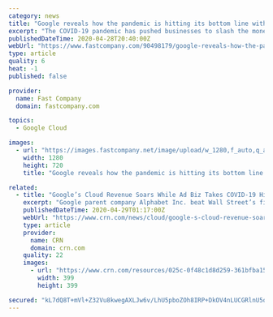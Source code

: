 ```yaml
---
category: news
title: "Google reveals how the pandemic is hitting its bottom line with a ‘significant slowdown’ in ad revenue"
excerpt: "The COVID-19 pandemic has pushed businesses to slash the money they spend on ads, and Google—which makes the vast majority of its revenue from ads—is already seeing the impact on its bottom line. “Performance was strong during the first two months of the quarter,"
publishedDateTime: 2020-04-28T20:40:00Z
webUrl: "https://www.fastcompany.com/90498179/google-reveals-how-the-pandemic-is-hitting-its-bottom-line-with-a-significant-slowdown-in-ad-revenue"
type: article
quality: 6
heat: -1
published: false

provider:
  name: Fast Company
  domain: fastcompany.com

topics:
  - Google Cloud

images:
  - url: "https://images.fastcompany.net/image/upload/w_1280,f_auto,q_auto,fl_lossy/wp-cms/uploads/2020/04/p-1-google-earnings-q-2.jpg"
    width: 1280
    height: 720
    title: "Google reveals how the pandemic is hitting its bottom line with a ‘significant slowdown’ in ad revenue"

related:
  - title: "Google’s Cloud Revenue Soars While Ad Biz Takes COVID-19 Hit"
    excerpt: "Google parent company Alphabet Inc. beat Wall Street’s first-quarter revenue estimates even as the spread of the coronavirus “significantly impacted” the online search giant’s advertising business dur"
    publishedDateTime: 2020-04-29T01:17:00Z
    webUrl: "https://www.crn.com/news/cloud/google-s-cloud-revenue-soars-while-ad-biz-takes-covid-19-hit"
    type: article
    provider:
      name: CRN
      domain: crn.com
    quality: 22
    images:
      - url: "https://www.crn.com/resources/025c-0f48c1d8d259-361bfba15c54-1000/google_cloud.jpg"
        width: 399
        height: 399

secured: "kL7dQ8T+mVl+Z32Vu8kwegAXLJw6v/LhU5pboZOh8IRP+DkOV4nLUCGRlnU5qVRLOfVYIAmg+oqL134Ddo0kIzPUvdmnKh7t7EKF6zOVjDv3PCajRWUOVBnOasEnI20/q2Cjn2wK1Q3PxRfalbauCrp2tpmwlomJbiRgx030OqX0DpNqbmfOJWONpIb2dEB3fzo0weS19EZFGPQr6D8Z9AhyJafER1qjKAtLLrjHHZ5W/ul1ctbA69TUVwu3JXjL0oeHfoc7Z99hh17uKb0s2KlBgLnyavmnSc8uB4GfQITX+la6YI99ayuruNbQv286;5RHnLiU+evUzt7wEkGWXxw=="
---
```


